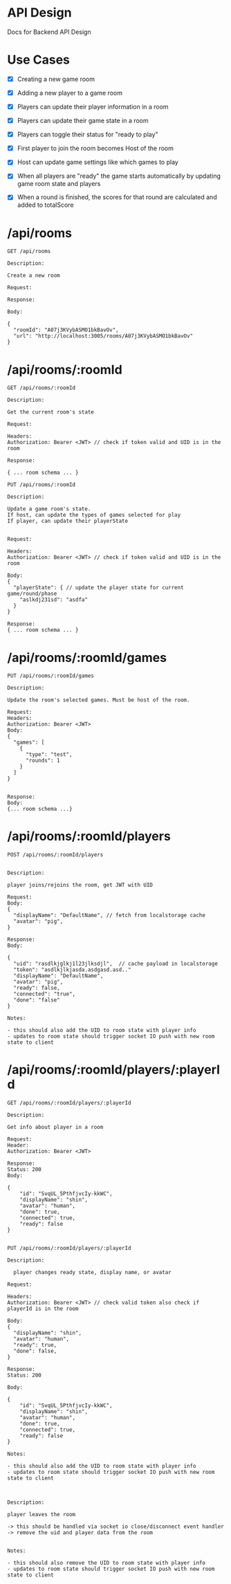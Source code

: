 # API Design

Docs for Backend API Design


# Use Cases

- [x] Creating a new game room
- [x] Adding a new player to a game room
- [x] Players can update their player information in a room
- [x] Players can update their game state in a room
- [x] Players can toggle their status for "ready to play"
- [x] First player to join the room becomes Host of the room
- [x] Host can update game settings like which games to play
- [x] When all players are "ready" the game starts automatically by updating game room state and players
- [x] When a round is finished, the scores for that round are calculated and added to totalScore



# /api/rooms

```
GET /api/rooms

Description:

Create a new room

Request:

Response:

Body:

{
  "roomId": "A07j3KVybASMO1bkBavOv",
  "url": "http://localhost:3005/rooms/A07j3KVybASMO1bkBavOv"
}

```

# /api/rooms/:roomId

```
GET /api/rooms/:roomId

Description:

Get the current room's state

Request:

Headers:
Authorization: Bearer <JWT> // check if token valid and UID is in the room

Response:

{ ... room schema ... }

```

```
PUT /api/rooms/:roomId

Description: 

Update a game room's state. 
If host, can update the types of games selected for play
If player, can update their playerState


Request:

Headers:
Authorization: Bearer <JWT> // check if token valid and UID is in the room

Body:
{
  "playerState": { // update the player state for current game/round/phase
    "aslkdj231sd": "asdfa"
  }
}

Response:
{ ... room schema ... }

```

# /api/rooms/:roomId/games

```
PUT /api/rooms/:roomId/games

Description:

Update the room's selected games. Must be host of the room.

Request:
Headers:
Authorization: Bearer <JWT>
Body:
{
  "games": [
    {
      "type": "test",
      "rounds": 1
    }
  ]
}


Response:
Body:
{... room schema ...}

```



# /api/rooms/:roomId/players

```
POST /api/rooms/:roomId/players


Description:

player joins/rejoins the room, get JWT with UID

Request:
Body:
{
  "displayName": "DefaultName", // fetch from localstorage cache
  "avatar": "pig",
}

Response:
Body:

{
  "uid": "rasdlkjglkj1l23jlksdjl",  // cache payload in localstorage
  "token": "asdlkjlkjasda.asdgasd.asd.."
  "displayName": "DefaultName",
  "avatar": "pig",
  "ready": false,
  "connected": "true",
  "done": "false"
}

Notes:

- this should also add the UID to room state with player info
- updates to room state should trigger socket IO push with new room state to client

```

# /api/rooms/:roomId/players/:playerId

```
GET /api/rooms/:roomId/players/:playerId

Description:

Get info about player in a room

Request:
Header:
Authorization: Bearer <JWT>

Response:
Status: 200
Body:

{
    "id": "SvqUL_5PthfjvcIy-kkWC",
    "displayName": "shin",
    "avatar": "human",
    "done": true,
    "connected": true,
    "ready": false
}


```

```
PUT /api/rooms/:roomId/players/:playerId

Description:

  player changes ready state, display name, or avatar

Request:

Headers:
Authorization: Bearer <JWT> // check valid token also check if playerId is in the room

Body:
{
  "displayName": "shin",
  "avatar": "human",
  "ready": true,
  "done": false,
}

Response:
Status: 200

Body:

{
    "id": "SvqUL_5PthfjvcIy-kkWC",
    "displayName": "shin",
    "avatar": "human",
    "done": true,
    "connected": true,
    "ready": false
}

Notes:

- this should also add the UID to room state with player info
- updates to room state should trigger socket IO push with new room state to client


```

```

Description:

player leaves the room

-> this should be handled via socket io close/disconnect event handler
-> remove the uid and player data from the room


Notes:

- this should also remove the UID to room state with player info
- updates to room state should trigger socket IO push with new room state to client


```
